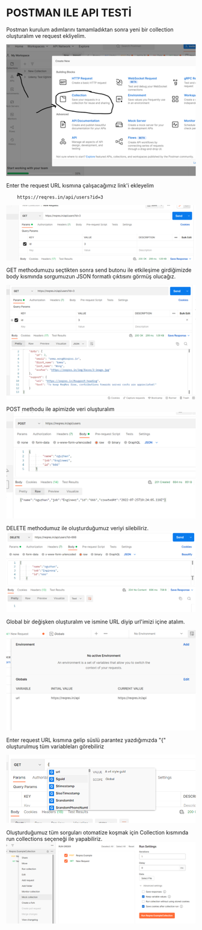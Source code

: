  # POSTMAN ILE API TESTİ
 

 Postman kurulum adımlarını tamamladıktan sonra yeni bir collection oluşturalım ve request ekliyelim.

![](postmanimage/postmancreatecollect.png)

Enter the request URL kısmına çalışacağımız link'i ekleyelim
        
        https://reqres.in/api/users?id=3

![](postmanimage/postmangetreq.png)

GET methodumuzu seçtikten sonra send butonu ile etkileşime girdiğimizde body kısmında sorgumuzun JSON formatlı çıktısını görmüş olucağız.

![](postmanimage/postgetmethod.png)

POST methodu ile apimizde veri oluşturalım
![](postmanimage/postmanepost.png)

DELETE methodumuz ile oluşturduğumuz veriyi silebiliriz.
![](postmanimage/postmandelete.png)

Global bir değişken oluşturalım ve ismine URL diyip url'imizi içine atalım.

![](postmanimage/postmanaddGlobvariable.png)

Enter request URL kısmına gelip süslü parantez yazdığımızda "{" oluşturulmuş tüm variableları görebiliriz

![](postmanimage/postmanseevariable.png)

Oluşturduğumuz tüm sorguları otomatize koşmak için Collection kısmında run collections seçeneği ile yapabiliriz.
![](postmanimage/runcollection.png)




 

